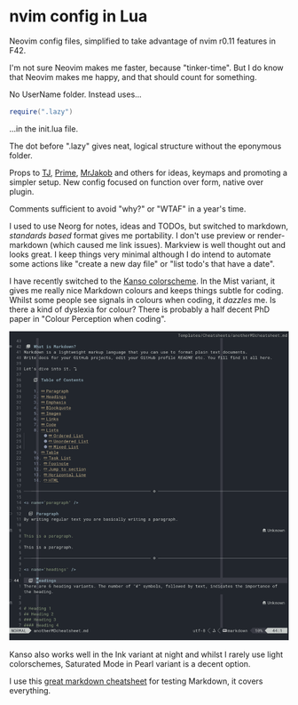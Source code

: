 # nvim config in Lua
Neovim config files, simplified to take advantage of nvim r0.11 features in F42.

I'm not sure Neovim makes me faster, because "tinker-time".
But I do know that Neovim makes me happy, and that should count for something.

No UserName folder. Instead uses...
```lua
require(".lazy")
```
...in the init.lua file.

The dot before ".lazy" gives neat, logical structure without the eponymous folder.

Props to [TJ](https://github.com/tjdevries), [Prime](https://github.com/ThePrimeagen), [MrJakob](https://github.com/jakobwesthoff ) and others for ideas, keymaps and promoting a simpler setup.
New config focused on function over form, native over plugin.

Comments sufficient to avoid "why?" or "WTAF" in a year's time.

I used to use Neorg for notes, ideas and TODOs, but switched to markdown, *standards based* format gives me portability. I don't use preview or render-markdown (which caused me link issues). Markview is well thought out and looks great. I keep things very minimal although I do intend to automate some actions like "create a new day file" or "list todo's that have a date".

I have recently switched to the [Kanso colorscheme](https://github.com/webhooked/kanso.nvim). In the Mist variant, it gives me really nice Markdown colours and keeps things subtle for coding. Whilst some people see signals in colours when coding, it *dazzles* me. Is there a kind of dyslexia for colour? There is probably a half decent PhD paper in "Colour Perception when coding".

![Markview in Kanso-Mist colorscheme](assets/MarkdownInKanso-Mist.png)

Kanso also works well in the Ink variant at night and whilst I rarely use light colorschemes, Saturated Mode in Pearl variant is a decent option.

I use this [great markdown cheatsheet](https://github.com/im-luka/markdown-cheatsheet) for testing Markdown, it covers everything.


